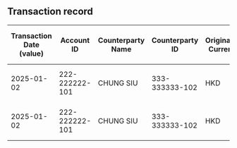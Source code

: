 ## Transaction record
| Transaction Date (value) | Account ID | Counterparty Name | Counterparty ID | Originating Currency | Originating Amount | Debit Credit Indicator | Beneficiary Bank Raw | Originator Bank Raw | Beneficiary Name | Originator Account Number | Transaction Type Source | Transaction Code Description | Sending Bank Account Number | Sending Bank Address | Converted Amount | Fraud payment |
| --- | --- | --- | --- | --- | --- | --- | --- | --- | --- | --- | --- | --- | --- | --- | --- | --- |
| 2025-01-02 | 222-222222-101 | CHUNG SIU | 333-333333-102 | HKD | 10000 | D | The Bank of East Asia, Limited | Hang Seng Bank Ltd. | CHUNG SIU | 333-333333-102 | DWTF | Default transaction | NaN | Hang Seng Bank Ltd. HK | 10000 | 1 |
| 2025-01-02 | 222-222222-101 | CHUNG SIU | 333-333333-102 | HKD | 8000 | D | The Bank of East Asia, Limited | Hang Seng Bank Ltd. | CHUNG SIU | 333-333333-102 | DWTF | Default transaction | NaN | Hang Seng Bank Ltd. HK | 8000 | 2 |